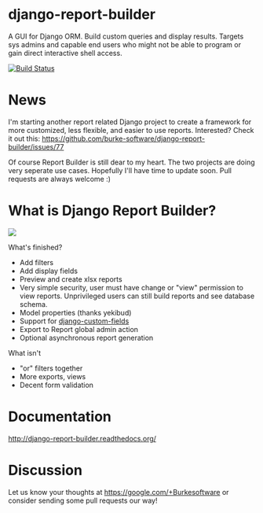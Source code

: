 django-report-builder
=====================

A GUI for Django ORM. Build custom queries and display results. Targets sys admins and capable end users who might 
not be able to program or gain direct interactive shell access.

[![Build Status](https://travis-ci.org/burke-software/django-report-builder.png?branch=master)](https://travis-ci.org/burke-software/django-report-builder)

# News

I'm starting another report related Django project to create a framework for more customized, less flexible, and 
easier to use reports. Interested? Check it out this:
https://github.com/burke-software/django-report-builder/issues/77

Of course Report Builder is still dear to my heart. The two projects are doing very seperate use cases.
Hopefully I'll have time to update soon. Pull requests are always welcome :)

# What is Django Report Builder?

![](https://raw.github.com/burke-software/django-report-builder/master/screenshots/reportbuilderscreen.png)

What's finished?
- Add filters
- Add display fields
- Preview and create xlsx reports
- Very simple security, user must have change or "view" permission to view 
reports. Unprivileged users can still build reports and see database schema.
- Model properties (thanks yekibud)
- Support for [django-custom-fields](https://github.com/burke-software/django-custom-field)
- Export to Report global admin action
- Optional asynchronous report generation

What isn't
- "or" filters together
- More exports, views
- Decent form validation

# Documentation

http://django-report-builder.readthedocs.org/

# Discussion

Let us know your thoughts at https://google.com/+Burkesoftware or consider sending some pull requests our way!
